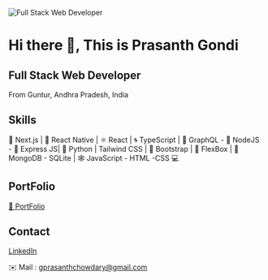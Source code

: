 ![Full Stack Web Developer ](https://i.ibb.co/fd80D7f/coding-concept-illustration-114360-115523-1.jpg)

# Hi there 👋, This is Prasanth Gondi
## Full Stack Web Developer 


From Guntur, Andhra Pradesh, India

## Skills

🔼 Next.js | 📱 React Native | ⚛ React | 🌀 TypeScript | 📡 GraphQL - 🧿 NodeJS - 🚄 Express JS| 🐍 Python | Tailwind CSS | 👢 Bootstrap | 💪 FlexBox | 💾 MongoDB - SQLite | 🕸 JavaScript - HTML -CSS 💻

## PortFolio

[💼 PortFolio](https://prasanthgondiportfolio.netlify.app/)  

## Contact

[LinkedIn](https://www.linkedin.com/in/prasanth-gondi-web-developer/)  

✉️ Mail : gprasanthchowdary@gmail.com 
